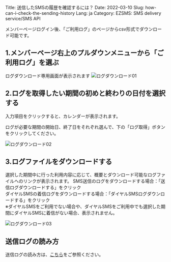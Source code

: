 Title: 送信したSMSの履歴を確認するには？
Date: 2022-03-10
Slug: how-can-i-check-the-sending-history
Lang: ja
Category: EZSMS: SMS delivery service/SMS API

メンバーページログイン後、「ご利用ログ」のページからcsv形式でダウンロード可能です。 

## 1.メンバーページ右上のプルダウンメニューから「ご利用ログ」を選ぶ
ログダウンロード専用画面が表示されます
![ログダウンロード01](/images/log-ja-01.png)

## 2.ログを取得したい期間の初めと終わりの日付を選択する
入力項目をクリックすると、カレンダーが表示されます。

ログが必要な期間の開始日、終了日をそれぞれ選んで、下の「ログ取得」ボタンをクリックしてください。

![ログダウンロード02](/images/log-ja-02.png)

## 3.ログファイルをダウンロードする
選択した期間中に行った利用内容に応じて、概要とダウンロード可能なログファイルへのリンクが表示されます。
SMS送信のログをダウンロードする場合：「送信ログダウンロードする」をクリック <br>
ダイヤルSMSの着信ログをダウンロードする場合：「ダイヤルSMSログダウンロードする」をクリック <br>
※ダイヤルSMSをご利用でない場合や、ダイヤルSMSをご利用中でも選択した期間にダイヤルSMSに着信がない場合、表示されません。

![ログダウンロード03](/images/log-ja-03.png)

## 送信ログの読み方
送信ログの読み方は、[こちら](https://help.xoxzo.com/ja/ezsms-sms-delivery-service/articles/how-to-read-your-log-file/)をご参照ください。
